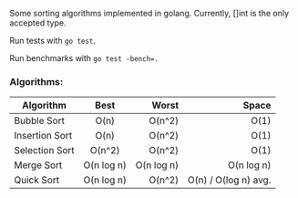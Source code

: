 Some sorting algorithms implemented in golang. Currently, []int is the only accepted type.

Run tests with `go test`.

Run benchmarks with `go test -bench=.`

### Algorithms:

| Algorithm | Best | Worst | Space |
| ------------- |:-------------:| -----:| -----:|
| Bubble Sort | O(n) | O(n^2) | O(1)  |
| Insertion Sort | O(n) | O(n^2) | O(1)  |
| Selection Sort | O(n^2) | O(n^2) | O(1)  |
| Merge Sort | O(n log n) | O(n log n) | O(n log n)  |
| Quick Sort | O(n log n) | O(n^2) | O(n) / O(log n) avg. |